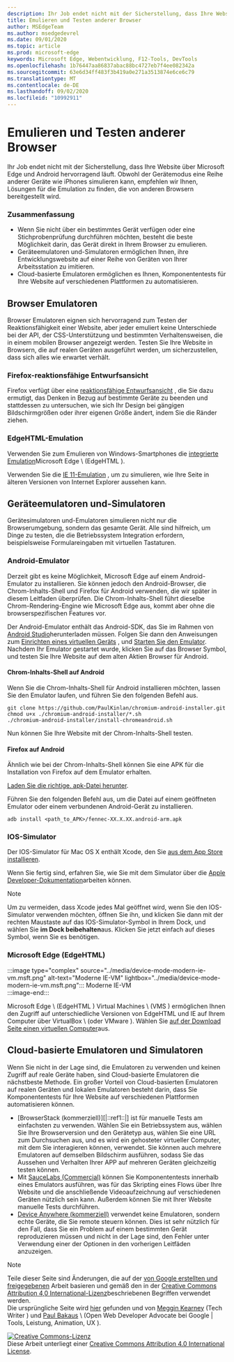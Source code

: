 ```yaml
---
description: Ihr Job endet nicht mit der Sicherstellung, dass Ihre Website über Microsoft Edge und Android hervorragend läuft.  Obwohl der Gerätemodus eine Reihe anderer Geräte wie iPhones simulieren kann, empfehlen wir Ihnen, Lösungen für die Emulation zu finden, die von anderen Browsern bereitgestellt wird.
title: Emulieren und Testen anderer Browser
author: MSEdgeTeam
ms.author: msedgedevrel
ms.date: 09/01/2020
ms.topic: article
ms.prod: microsoft-edge
keywords: Microsoft Edge, Webentwicklung, F12-Tools, DevTools
ms.openlocfilehash: 1b76447aa86837abac88bc4727eb7f4ee082342a
ms.sourcegitcommit: 63e6d34ff483f3b419a0e271a3513874e6ce6c79
ms.translationtype: MT
ms.contentlocale: de-DE
ms.lasthandoff: 09/02/2020
ms.locfileid: "10992911"
---
```

<!-- Copyright Meggin Kearney and Paul Bakaus

   Licensed under the Apache License, Version 2.0 (the "License");
   you may not use this file except in compliance with the License.
   You may obtain a copy of the License at

       https://www.apache.org/licenses/LICENSE-2.0

   Unless required by applicable law or agreed to in writing, software
   distributed under the License is distributed on an "AS IS" BASIS,
   WITHOUT WARRANTIES OR CONDITIONS OF ANY KIND, either express or implied.
   See the License for the specific language governing permissions and
   limitations under the License.  -->





# Emulieren und Testen anderer Browser   




Ihr Job endet nicht mit der Sicherstellung, dass Ihre Website über Microsoft Edge und Android hervorragend läuft.  Obwohl der Gerätemodus eine Reihe anderer Geräte wie iPhones simulieren kann, empfehlen wir Ihnen, Lösungen für die Emulation zu finden, die von anderen Browsern bereitgestellt wird.  

### Zusammenfassung  

*   Wenn Sie nicht über ein bestimmtes Gerät verfügen oder eine Stichprobenprüfung durchführen möchten, besteht die beste Möglichkeit darin, das Gerät direkt in Ihrem Browser zu emulieren.  
*   Geräteemulatoren und-Simulatoren ermöglichen Ihnen, ihre Entwicklungswebsite auf einer Reihe von Geräten von Ihrer Arbeitsstation zu imitieren.  
*   Cloud-basierte Emulatoren ermöglichen es Ihnen, Komponententests für Ihre Website auf verschiedenen Plattformen zu automatisieren.  

## Browser Emulatoren  

Browser Emulatoren eignen sich hervorragend zum Testen der Reaktionsfähigkeit einer Website, aber jeder emuliert keine Unterschiede bei der API, der CSS-Unterstützung und bestimmten Verhaltensweisen, die in einem mobilen Browser angezeigt werden.  Testen Sie Ihre Website in Browsern, die auf realen Geräten ausgeführt werden, um sicherzustellen, dass sich alles wie erwartet verhält.  

### Firefox-reaktionsfähige Entwurfsansicht  

Firefox verfügt über eine [reaktionsfähige Entwurfsansicht][MDNResponsiveDesignMode] , die Sie dazu ermutigt, das Denken in Bezug auf bestimmte Geräte zu beenden und stattdessen zu untersuchen, wie sich Ihr Design bei gängigen Bildschirmgrößen oder ihrer eigenen Größe ändert, indem Sie die Ränder ziehen.  

### EdgeHTML-Emulation  

Verwenden Sie zum Emulieren von Windows-Smartphones die [integrierte Emulation][DevToolsEdgeHtmlEmulation]Microsoft Edge \ (EdgeHTML \).  

Verwenden Sie die [IE 11-Emulation][Ie11DevToolsEmulation] , um zu simulieren, wie Ihre Seite in älteren Versionen von Internet Explorer aussehen kann.  

## Geräteemulatoren und-Simulatoren  

Gerätesimulatoren und-Emulatoren simulieren nicht nur die Browserumgebung, sondern das gesamte Gerät.  Alle sind hilfreich, um Dinge zu testen, die die Betriebssystem Integration erfordern, beispielsweise Formulareingaben mit virtuellen Tastaturen.  

### Android-Emulator  

<!--  
:::image type="complex" source="../media/device-mode-android-emulator-stock-browser.msft.png" alt-text="Stock Browser in Android Emulator" lightbox="../media/device-mode-android-emulator-stock-browser.msft.png":::
   Stock Browser in Android Emulator  
:::image-end:::  
-->  

Derzeit gibt es keine Möglichkeit, Microsoft Edge auf einem Android-Emulator zu installieren.  Sie können jedoch den Android-Browser, die Chrom-Inhalts-Shell und Firefox für Android verwenden, die wir später in diesem Leitfaden überprüfen.  Die Chrom-Inhalts-Shell führt dieselbe Chrom-Rendering-Engine wie Microsoft Edge aus, kommt aber ohne die browserspezifischen Features vor.  

Der Android-Emulator enthält das Android-SDK, das Sie im Rahmen von [Android Studio][AndroidStudioDownload]herunterladen müssen.  Folgen Sie dann den Anweisungen zum [Einrichten eines virtuellen Geräts][AndroidStudioCreateManageVirtualDevices] , und [Starten Sie den Emulator][AndroidStudioRunAppsAndroidEmulator].  
Nachdem Ihr Emulator gestartet wurde, klicken Sie auf das Browser Symbol, und testen Sie Ihre Website auf dem alten Aktien Browser für Android.  

#### Chrom-Inhalts-Shell auf Android  

<!--  
:::image type="complex" source="../media/device-mode-android-avd-contentshell.msft.png" alt-text="Android Emulator Content Shell" lightbox="../media/device-mode-android-avd-contentshell.msft.png":::
   Android Emulator Content Shell  
:::image-end:::  
-->  

Wenn Sie die Chrom-Inhalts-Shell für Android installieren möchten, lassen Sie den Emulator laufen, und führen Sie den folgenden Befehl aus.  

```shell
git clone https://github.com/PaulKinlan/chromium-android-installer.git
chmod u+x ./chromium-android-installer/*.sh
./chromium-android-installer/install-chromeandroid.sh
```  

Nun können Sie Ihre Website mit der Chrom-Inhalts-Shell testen.  

#### Firefox auf Android  

<!--  
:::image type="complex" source="../media/device-mode-ff-on-android-emulator.msft.png" alt-text="Firefox Icon on Android Emulator" lightbox="../media/device-mode-ff-on-android-emulator.msft.png":::
   Firefox Icon on Android Emulator  
:::image-end:::  
-->  

Ähnlich wie bei der Chrom-Inhalts-Shell können Sie eine APK für die Installation von Firefox auf dem Emulator erhalten.  

[Laden Sie die richtige. apk-Datei herunter][MozillaFirefoxDownload].  

Führen Sie den folgenden Befehl aus, um die Datei auf einem geöffneten Emulator oder einem verbundenen Android-Gerät zu installieren.  

```shell
adb install <path_to_APK>/fennec-XX.X.XX.android-arm.apk
```  

### IOS-Simulator  

Der IOS-Simulator für Mac OS X enthält Xcode, den Sie [aus dem App Store installieren][MacAppStoreXcode].  

Wenn Sie fertig sind, erfahren Sie, wie Sie mit dem Simulator über die [Apple Developer-Dokumentation][AppleSimulatorHelp]arbeiten können.  

> [!NOTE]
> Um zu vermeiden, dass Xcode jedes Mal geöffnet wird, wenn Sie den IOS-Simulator verwenden möchten, öffnen Sie ihn, und klicken Sie dann mit der rechten Maustaste auf das IOS-Simulator-Symbol in Ihrem Dock, und wählen Sie **im Dock beibehalten**aus.  Klicken Sie jetzt einfach auf dieses Symbol, wenn Sie es benötigen.  

###  Microsoft Edge (EdgeHTML)  

:::image type="complex" source="../media/device-mode-modern-ie-vm.msft.png" alt-text="Moderne IE-VM" lightbox="../media/device-mode-modern-ie-vm.msft.png":::
   Moderne IE-VM  
:::image-end:::  

Microsoft Edge \ (EdgeHTML \) Virtual Machines \ (VMS \) ermöglichen Ihnen den Zugriff auf unterschiedliche Versionen von EdgeHTML und IE auf Ihrem Computer über VirtualBox \ (oder VMware \).  Wählen Sie [auf der Download Seite einen virtuellen Computer][MicrosoftDeveloperEdgeVms]aus.  

## Cloud-basierte Emulatoren und Simulatoren  

Wenn Sie nicht in der Lage sind, die Emulatoren zu verwenden und keinen Zugriff auf reale Geräte haben, sind Cloud-basierte Emulatoren die nächstbeste Methode.  Ein großer Vorteil von Cloud-basierten Emulatoren auf realen Geräten und lokalen Emulatoren besteht darin, dass Sie Komponententests für Ihre Website auf verschiedenen Plattformen automatisieren können.  

*   [BrowserStack (kommerziell)][|::ref1::|] ist für manuelle Tests am einfachsten zu verwenden.  Wählen Sie ein Betriebssystem aus, wählen Sie Ihre Browserversion und den Gerätetyp aus, wählen Sie eine URL zum Durchsuchen aus, und es wird ein gehosteter virtueller Computer, mit dem Sie interagieren können, verwendet.  Sie können auch mehrere Emulatoren auf demselben Bildschirm ausführen, sodass Sie das Aussehen und Verhalten Ihrer APP auf mehreren Geräten gleichzeitig testen können.  
*   Mit [SauceLabs (Commercial)][SauceLabs] können Sie Komponententests innerhalb eines Emulators ausführen, was für das Skripting eines Flows über Ihre Website und die anschließende Videoaufzeichnung auf verschiedenen Geräten nützlich sein kann.  Außerdem können Sie mit Ihrer Website manuelle Tests durchführen.  
*   [Device Anywhere (kommerziell)][AppExperience] verwendet keine Emulatoren, sondern echte Geräte, die Sie remote steuern können.  Dies ist sehr nützlich für den Fall, dass Sie ein Problem auf einem bestimmten Gerät reproduzieren müssen und nicht in der Lage sind, den Fehler unter Verwendung einer der Optionen in den vorherigen Leitfäden anzuzeigen.  

<!--  
 


-->  

<!-- links -->  

[DevToolsEdgeHtmlEmulation]: /microsoft-edge/devtools-guide/emulation "DevTools (EdgeHTML)-Emulation | Microsoft docs"  

[Ie11DevToolsEmulation]: /previous-versions/windows/internet-explorer/ie-developer/samples/dn255001(v=vs.85) "Emulieren von Browsern, Bildschirmgrößen und GPS-Speicherorten | Microsoft docs"  

[MicrosoftDeveloperEdgeVms]: https://developer.microsoft.com/microsoft-edge/tools/vms "Herunterladen virtueller Computer"  

[AndroidStudioCreateManageVirtualDevices]: https://developer.android.com/tools/devices/managing-avds.html "Erstellen und Verwalten von virtuellen Geräten | Android-Entwickler"  
[AndroidStudioDownload]:  https://developer.android.com/sdk/installing/studio.html "Android Studio-und SDK-Tools herunterladen | Android-Entwickler"  
[AndroidStudioRunAppsAndroidEmulator]: https://developer.android.com/tools/devices/emulator.html "Ausführen von apps auf dem Android-Emulator | Android-Entwickler"  

[AppExperience]: https://www.sigos.com/app-experience/ "App-Erfahrung"  
[AppleSimulatorHelp]: https://help.apple.com/simulator/mac/current "Simulator-Hilfe-aktuell | Apple"  
[BrowserStack]: https://www.browserstack.com/automate "BrowserStack"  
[MacAppStoreXcode]: https://itunes.apple.com/app/xcode/id497799835 "Xcode im Mac App Store"  
[MDNResponsiveDesignMode]: https://developer.mozilla.org/docs/Tools/Responsive_Design_View "Reaktionsfähiger Entwurfsmodus | MDN"  
[MozillaFirefoxDownload]: https://www.mozilla.org/firefox/all/#product-android-beta "Herunterladen des Firefox-Browsers"  
[SauceLabs]: https://saucelabs.com "Sauce Labs"  

> [!NOTE]
> Teile dieser Seite sind Änderungen, die auf der [von Google erstellten und freigegebenen][GoogleSitePolicies] Arbeit basieren und gemäß den in der [Creative Commons Attribution 4,0 International-Lizenz][CCA4IL]beschriebenen Begriffen verwendet werden.  
> Die ursprüngliche Seite wird [hier](https://developers.google.com/web/tools/chrome-devtools/device-mode/testing-other-browsers) gefunden und von [Meggin Kearney][MegginKearney] (Tech Writer \) und [Paul Bakaus][PaulBakaus] \ (Open Web Developer Advocate bei Google | Tools, Leistung, Animation, UX \).  

[![Creative Commons-Lizenz][CCby4Image]][CCA4IL]  
Diese Arbeit unterliegt einer [Creative Commons Attribution 4.0 International License][CCA4IL].  

[CCA4IL]: https://creativecommons.org/licenses/by/4.0  
[CCby4Image]: https://i.creativecommons.org/l/by/4.0/88x31.png  
[GoogleSitePolicies]: https://developers.google.com/terms/site-policies  
[KayceBasques]: https://developers.google.com/web/resources/contributors/kaycebasques  
[MegginKearney]: https://developers.google.com/web/resources/contributors/megginkearney  
[PaulBakaus]: https://developers.google.com/web/resources/contributors/pbakaus  
